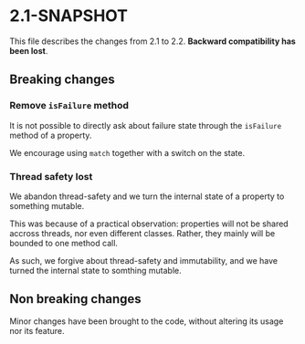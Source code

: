# 2.1-SNAPSHOT

This file describes the changes from 2.1 to 2.2.
**Backward compatibility has been lost**.

## Breaking changes

### Remove `isFailure` method

It is not possible to directly ask about failure state through the
`isFailure` method of a property.

We encourage using `match` together with a switch on the state.

### Thread safety lost

We abandon thread-safety and we turn the internal state of a property
to something mutable.

This was because of a practical observation: properties will not be
shared accross threads, nor even different classes. Rather, they mainly
will be bounded to one method call.

As such, we forgive about thread-safety and immutability,
and we have turned the internal state to somthing mutable.

## Non breaking changes

Minor changes have been brought to the code, without altering
its usage nor its feature.
